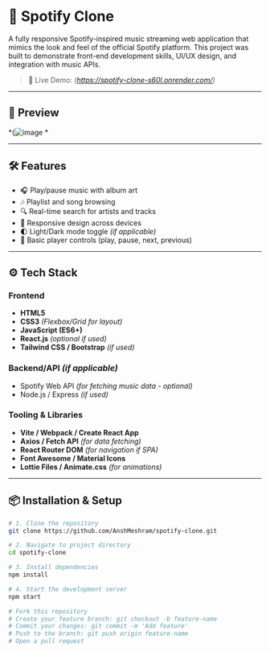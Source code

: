 # 🎵 Spotify Clone

A fully responsive Spotify-inspired music streaming web application that mimics the look and feel of the official Spotify platform. This project was built to demonstrate front-end development skills, UI/UX design, and integration with music APIs.

> 🚀 Live Demo: *(https://spotify-clone-s60l.onrender.com/)*

---

## 📸 Preview

*(![image](https://github.com/user-attachments/assets/d285c268-7e1b-48aa-a6d2-5b732ddadd4a)
*

---

## 🛠️ Features

- 🎧 Play/pause music with album art
- 🎶 Playlist and song browsing
- 🔍 Real-time search for artists and tracks
- 📱 Responsive design across devices
- 🌓 Light/Dark mode toggle *(if applicable)*
- 🎼 Basic player controls (play, pause, next, previous)

---

## ⚙️ Tech Stack

### Frontend
- **HTML5**
- **CSS3** *(Flexbox/Grid for layout)*
- **JavaScript (ES6+)**
- **React.js** *(optional if used)*
- **Tailwind CSS / Bootstrap** *(if used)*

### Backend/API *(if applicable)*
- Spotify Web API *(for fetching music data - optional)*
- Node.js / Express *(if used)*

### Tooling & Libraries
- **Vite / Webpack / Create React App**
- **Axios / Fetch API** *(for data fetching)*
- **React Router DOM** *(for navigation if SPA)*
- **Font Awesome / Material Icons**
- **Lottie Files / Animate.css** *(for animations)*

---

## 📦 Installation & Setup

```bash
# 1. Clone the repository
git clone https://github.com/AnshMeshram/spotify-clone.git

# 2. Navigate to project directory
cd spotify-clone

# 3. Install dependencies
npm install

# 4. Start the development server
npm start

# Fork this repository
# Create your feature branch: git checkout -b feature-name
# Commit your changes: git commit -m 'Add feature'
# Push to the branch: git push origin feature-name
# Open a pull request


